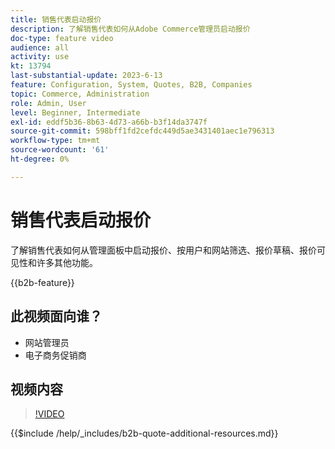 ```yaml
---
title: 销售代表启动报价
description: 了解销售代表如何从Adobe Commerce管理员启动报价
doc-type: feature video
audience: all
activity: use
kt: 13794
last-substantial-update: 2023-6-13
feature: Configuration, System, Quotes, B2B, Companies
topic: Commerce, Administration
role: Admin, User
level: Beginner, Intermediate
exl-id: eddf5b36-8b63-4d73-a66b-b3f14da3747f
source-git-commit: 598bff1fd2cefdc449d5ae3431401aec1e796313
workflow-type: tm+mt
source-wordcount: '61'
ht-degree: 0%

---
```


# 销售代表启动报价

了解销售代表如何从管理面板中启动报价、按用户和网站筛选、报价草稿、报价可见性和许多其他功能。

{{b2b-feature}}

## 此视频面向谁？

- 网站管理员
- 电子商务促销商

## 视频内容

>[!VIDEO](https://video.tv.adobe.com/v/3430583?learn=on&captions=chi_hans)

{{$include /help/_includes/b2b-quote-additional-resources.md}}
